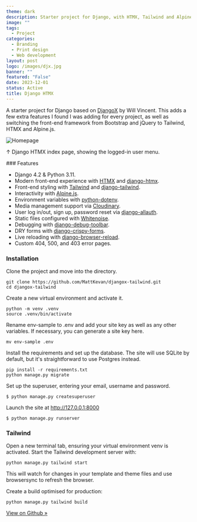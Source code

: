 ```yaml
---
theme: dark
description: Starter project for Django, with HTMX, Tailwind and Alpine.js.
image: ""
tags:
  - Project
categories:
  - Branding
  - Print design
  - Web development
layout: post
logo: /images/djx.jpg
banner: ""
featured: "False"
date: 2023-12-01
status: Active
title: Django HTMX
---
```

A starter project for Django based on [DjangoX](https://github.com/wsvincent/djangox) by Will Vincent. This adds a few extra features I found I was adding for every project, as well as switching the front-end framework from Bootstrap and jQuery to Tailwind, HTMX and Alpine.js.

<img alt="Homepage" src="https://res.cloudinary.com/dhcgic4ld/image/upload/v1705010973/Screenshot_2024-01-11_at_21.08.38_le0jjd.png" class="wide shadow-md">
<p class="caption">↑ Django HTMX index page, showing the logged-in user menu.</p>
### Features

* Django 4.2 & Python 3.11.
* Modern front-end experience with [HTMX](https://htmx.org/) and [django-htmx](https://django-htmx.readthedocs.io/en/latest/).
* Front-end styling with [Tailwind](https://tailwindcss.com/) and [django-tailwind](https://django-tailwind.readthedocs.io/).
* Interactivity with [Alpine.js](https://alpinejs.dev/).
* Environment variables with [python-dotenv](https://saurabh-kumar.com/python-dotenv/).
* Media management support via [Cloudinary](https://cloudinary.com/).
* User log in/out, sign up, password reset via [django-allauth](https://allauth.org/).
* Static files configured with [Whitenoise](https://whitenoise.readthedocs.io/en/stable/index.html).
* Debugging with [django-debug-toolbar](https://django-debug-toolbar.readthedocs.io/en/latest/).
* DRY forms with [django-crispy-forms](https://github.com/django-crispy-forms/django-crispy-forms).
* Live reloading with [django-browser-reload](https://pypi.org/project/django-browser-reload/).
* Custom 404, 500, and 403 error pages.

### Installation

Clone the project and move into the directory.

```shell
git clone https://github.com/MattKevan/djangox-tailwind.git
cd djangox-tailwind
```

Create a new virtual environment and activate it.

```shell
python -m venv .venv
source .venv/bin/activate 
```

Rename env-sample to .env and add your site key as well as any other variables. If necessary, you can generate a site key here.

```shell
mv env-sample .env
```

Install the requirements and set up the database. The site will use SQLite by default, but it's straightforward to use Postgres instead.

```shell
pip install -r requirements.txt
python manage.py migrate
```

Set up the superuser, entering your email, username and password.

```shell
$ python manage.py createsuperuser
```

Launch the site at http://127.0.0.1:8000

```shell
$ python manage.py runserver
```

### Tailwind

Open a new terminal tab, ensuring your virtual environment venv is activated. Start the Tailwind development server with:

```shell
python manage.py tailwind start
```

This will watch for changes in your template and theme files and use browsersync to refresh the browser.

Create a build optimised for production:

```shell
python manage.py tailwind build
```

[View on Github »](https://github.com/MattKevan/django-htmx)